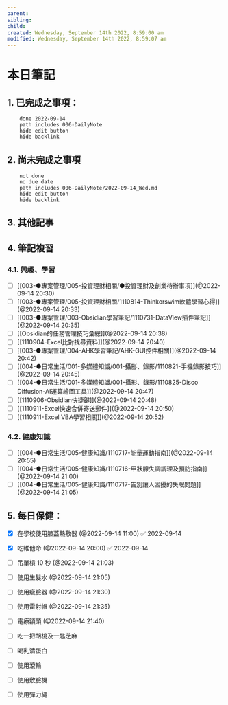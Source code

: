 ```yaml
---
parent: 
sibling: 
child: 
created: Wednesday, September 14th 2022, 8:59:00 am
modified: Wednesday, September 14th 2022, 8:59:07 am
---
```


# 本日筆記


## 1. 已完成之事項：
```tasks
	done 2022-09-14
	path includes 006-DailyNote
	hide edit button 
	hide backlink
```

## 2. 尚未完成之事項
```tasks
	not done
	no due date
	path includes 006-DailyNote/2022-09-14_Wed.md
	hide edit button 
	hide backlink
```

## 3. 其他記事

## 4. 筆記複習
### 4.1. 興趣、學習
- [ ] [[003-●專案管理/005-投資理財相關/●投資理財及創業待辦事項]](@2022-09-14 20:30)
- [ ] [[003-●專案管理/005-投資理財相關/1110814-Thinkorswim軟體學習心得]](@2022-09-14 20:33)
- [ ] [[003-●專案管理/003-Obsidian學習筆記/1110731-DataView插件筆記]](@2022-09-14 20:35)
- [ ] [[Obsidian的任務管理技巧彙總]](@2022-09-14 20:38)
- [ ] [[1110904-Excel比對找尋資料]](@2022-09-14 20:40)
- [ ] [[003-●專案管理/004-AHK學習筆記/AHK-GUI控件相關]](@2022-09-14 20:42)
- [ ] [[004-●日常生活/001-多媒體知識/001-攝影、錄影/1110821-手機錄影技巧]](@2022-09-14 20:45)
- [ ] [[004-●日常生活/001-多媒體知識/001-攝影、錄影/1110825-Disco Diffusion-AI運算繪圖工具]](@2022-09-14 20:47)
- [ ] [[1110906-Obsidian快捷鍵]](@2022-09-14 20:48)
- [ ] [[1110911-Excel快速合併寄送郵件]](@2022-09-14 20:50)
- [ ] [[1110911-Excel VBA學習相關]](@2022-09-14 20:52)

### 4.2. 健康知識
- [ ] [[004-●日常生活/005-健康知識/1110717-能量運動指南]](@2022-09-14 20:55)
- [ ] [[004-●日常生活/005-健康知識/1110716-甲狀腺失調調理及預防指南]](@2022-09-14 21:00)
- [ ] [[004-●日常生活/005-健康知識/1110717-告別讓人困擾的失眠問題]](@2022-09-14 21:05)

## 5. 每日保健：
- [x] 在學校使用膝蓋熱敷器 (@2022-09-14 11:00) ✅ 2022-09-14
- [x] 吃維他命 (@2022-09-14 20:00) ✅ 2022-09-14
- [ ] 吊單槓 10 秒 (@2022-09-14 21:03)
- [ ] 使用生髮水 (@2022-09-14 21:05)
- [ ] 使用瘦臉器 (@2022-09-14 21:30)
- [ ] 使用雷射帽 (@2022-09-14 21:35)
- [ ] 電療額頭 (@2022-09-14 21:40)
- [ ] 吃一把胡桃及一匙芝麻
- [ ] 喝乳清蛋白
- [ ] 使用滾輪
- [ ] 使用敷臉機
- [ ] 使用彈力繩


